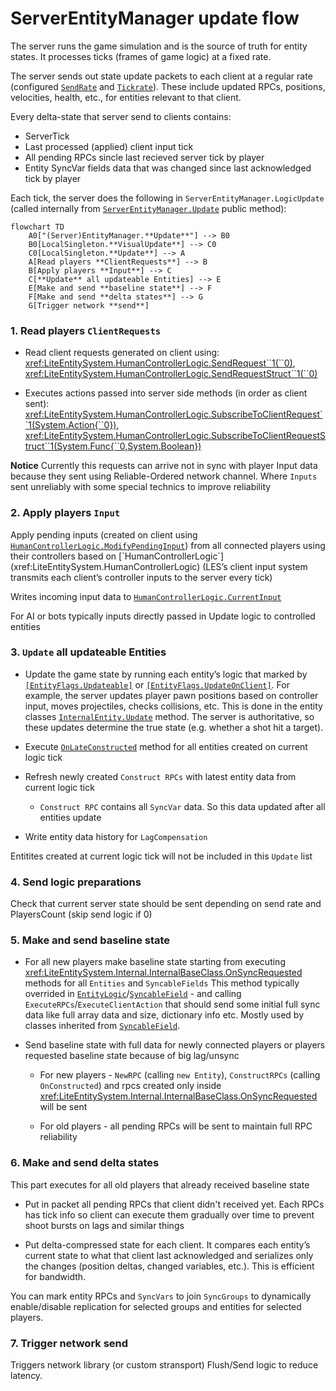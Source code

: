# ServerEntityManager update flow

The server runs the game simulation and is the source of truth for entity states. It processes ticks (frames of game logic) at a fixed rate.

The server sends out state update packets to each client at a regular rate (configured [`SendRate`](xref:LiteEntitySystem.ServerEntityManager.SendRate) and [`Tickrate`](xref:LiteEntitySystem.EntityManager.Tickrate)). These include updated RPCs, positions, velocities, health, etc., for entities relevant to that client. 

Every delta-state that server send to clients contains:
* ServerTick
* Last processed (applied) client input tick
* All pending RPCs sincle last recieved server tick by player
* Entity SyncVar fields data that was changed since last acknowledged tick by player

Each tick, the server does the following in `ServerEntityManager.LogicUpdate` (called internally from [`ServerEntityManager.Update`](xref:LiteEntitySystem.EntityManager.Update) public method):

```mermaid
flowchart TD
    A0["(Server)EntityManager.**Update**"] --> B0
    B0[LocalSingleton.**VisualUpdate**] --> C0
    C0[LocalSingleton.**Update**] --> A
    A[Read players **ClientRequests**] --> B
    B[Apply players **Input**] --> C
    C[**Update** all updateable Entities] --> E
    E[Make and send **baseline state**] --> F
    F[Make and send **delta states**] --> G 
    G[Trigger network **send**]
```

### 1. Read players `ClientRequests`

* Read client requests generated on client using:
<xref:LiteEntitySystem.HumanControllerLogic.SendRequest``1(``0)>,
<xref:LiteEntitySystem.HumanControllerLogic.SendRequestStruct``1(``0)>

* Executes actions passed into server side methods (in order as client sent):
<xref:LiteEntitySystem.HumanControllerLogic.SubscribeToClientRequest``1(System.Action{``0})>,
<xref:LiteEntitySystem.HumanControllerLogic.SubscribeToClientRequestStruct``1(System.Func{``0,System.Boolean})> 

**Notice** Currently this requests can arrive not in sync with player Input data because they sent using Reliable-Ordered network channel. Where `Inputs` sent unreliably with some special technics to improve reliability

### 2. Apply players `Input`

Apply pending inputs (created on client using [`HumanControllerLogic.ModifyPendingInput`](xref:LiteEntitySystem.HumanControllerLogic`1.ModifyPendingInput)) from all connected players using their controllers based on [`HumanControllerLogic`](xref:LiteEntitySystem.HumanControllerLogic) (LES’s client input system transmits each client’s controller inputs to the server every tick)

Writes incoming input data to [`HumanControllerLogic.CurrentInput`](xref:LiteEntitySystem.HumanControllerLogic`1.CurrentInput)

For AI or bots typically inputs directly passed in Update logic to controlled entities

### 3. `Update` all updateable Entities
* Update the game state by running each entity’s logic that marked by [`[EntityFlags.Updateable]`](xref:LiteEntitySystem.EntityFlags.Updateable) or [`[EntityFlags.UpdateOnClient]`](xref:LiteEntitySystem.EntityFlags.UpdateOnClient). For example, the server updates player pawn positions based on controller input, moves projectiles, checks collisions, etc. This is done in the entity classes [`InternalEntity.Update`](xref:LiteEntitySystem.Internal.InternalEntity.Update) method. The server is authoritative, so these updates determine the true state (e.g. whether a shot hit a target).

* Execute [`OnLateConstructed`](xref:LiteEntitySystem.Internal.InternalEntity.OnLateConstructed) method for all entities created on current logic tick

* Refresh newly created `Construct RPCs` with latest entity data from current logic tick

    * `Construct RPC` contains all `SyncVar` data. So this data updated after all entities update

* Write entity data history for `LagCompensation`

Entitites created at current logic tick will not be included in this `Update` list

### 4. Send logic preparations

Check that current server state should be sent depending on send rate and PlayersCount (skip send logic if 0)

### 5. Make and send baseline state

* For all new players make baseline state starting from executing <xref:LiteEntitySystem.Internal.InternalBaseClass.OnSyncRequested> methods for all `Entities` and `SyncableFields`
This method typically overrided in [`EntityLogic`](xref:LiteEntitySystem.EntityLogic)/[`SyncableField`](xref:LiteEntitySystem.SyncableField) - and calling `ExecuteRPCs`/`ExecuteClientAction` that should send some initial full sync data like full array data and size, dictionary info etc. 
Mostly used by classes inherited from [`SyncableField`](xref:LiteEntitySystem.SyncableField).

* Send baseline state with full data for newly connected players or players requested baseline state because of big lag/unsync
 
    * For new players - `NewRPC` (calling `new Entity`), `ConstructRPCs` (calling `OnConstructed`) and rpcs created only inside <xref:LiteEntitySystem.Internal.InternalBaseClass.OnSyncRequested> will be sent

    * For old players - all pending RPCs will be sent to maintain full RPC reliability

### 6. Make and send delta states

This part executes for all old players that already received baseline state

* Put in packet all pending RPCs that client didn't received yet. Each RPCs has tick info
so client can execute them gradually over time to prevent shoot bursts on lags and similar things

* Put delta-compressed state for each client.
It compares each entity’s current state to what that client last acknowledged and serializes only the changes (position deltas, changed variables, etc.). This is efficient for bandwidth.

You can mark entity RPCs and `SyncVars` to join `SyncGroups` to dynamically enable/disable replication for selected groups and entities for selected players.

### 7. Trigger network send

Triggers network library (or custom stransport) Flush/Send logic to reduce latency.